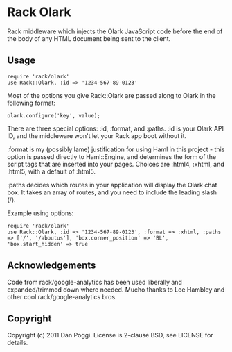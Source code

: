 # Rack Olark
Rack middleware which injects the Olark JavaScript code before the end of the body of any HTML document being sent to the client. 

## Usage

    require 'rack/olark'
    use Rack::Olark, :id => '1234-567-89-0123'

Most of the options you give Rack::Olark are passed along to Olark in the following format:

    olark.configure('key', value);

There are three special options: :id, :format, and :paths. :id is your Olark API ID, and the middleware won't let your Rack app boot without it.

:format is my (possibly lame) justification for using Haml in this project - this option is passed directly to Haml::Engine, and determines the form of the script tags that are inserted into your pages. Choices are :html4, :xhtml, and :html5, with a default of :html5.

:paths decides which routes in your application will display the Olark chat box. It takes an array of routes, and you need to include the leading slash (/).

Example using options:

    require 'rack/olark'
    use Rack::Olark, :id => '1234-567-89-0123', :format => :xhtml, :paths => ['/', '/aboutus'], 'box.corner_position' => 'BL', 'box.start_hidden' => true

## Acknowledgements

Code from rack/google-analytics has been used liberally and expanded/trimmed down where needed. Mucho thanks to Lee Hambley and other cool rack/google-analytics bros.

## Copyright

Copyright (c) 2011 Dan Poggi. License is 2-clause BSD, see LICENSE for details.
